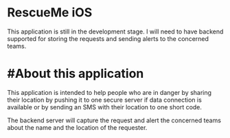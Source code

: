 RescueMe iOS
============

This application is still in the development stage. I will need to have backend supported for storing the requests and sending alerts to the concerned teams.

#About this application
======================

This application is intended to help people who are in danger by sharing their location by pushing it to one secure server if data connection is available or by sending an SMS with their location to one short code.

The backend server will capture the request and alert the concerned teams about the name and the location of the requester.
